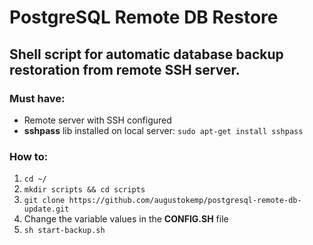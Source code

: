 # PostgreSQL Remote DB Restore
## Shell script for automatic database backup restoration from remote SSH server.

### Must have:
- Remote server with SSH configured
- **sshpass** lib installed on local server: ```sudo apt-get install sshpass```

### How to:
1. ```cd ~/```
2. ```mkdir scripts && cd scripts```
3. ```git clone https://github.com/augustokemp/postgresql-remote-db-update.git```
4. Change the variable values in the **CONFIG.SH** file
5. ```sh start-backup.sh```
